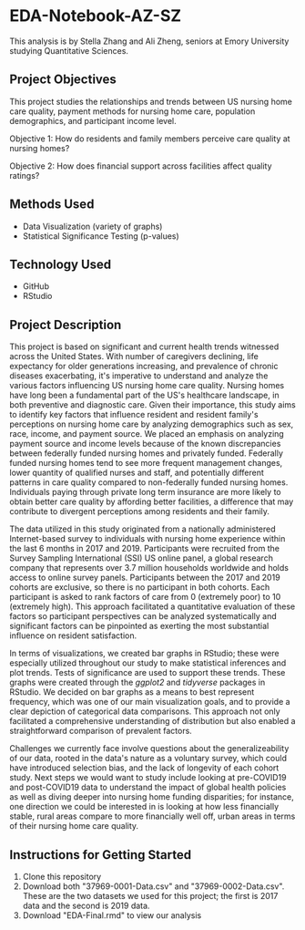 # EDA-Notebook-AZ-SZ

This analysis is by Stella Zhang and Ali Zheng, seniors at Emory University studying Quantitative Sciences. 

## Project Objectives

This project studies the relationships and trends between US nursing home care quality, payment methods for nursing home care, population demographics, and participant income level. 

Objective 1: 
How do residents and family members perceive care quality at nursing homes?

Objective 2: 
How does financial support across facilities affect quality ratings?


## Methods Used
- Data Visualization (variety of graphs)
- Statistical Significance Testing (p-values)

## Technology Used
- GitHub
- RStudio

## Project Description
This project is based on significant and current health trends witnessed across the United States. With number of caregivers declining, life expectancy for older generations increasing, and prevalence of chronic diseases exacerbating, it's imperative to understand and analyze the various factors influencing US nursing home care quality. Nursing homes have long been a fundamental part of the US's healthcare landscape, in both preventive and diagnostic care. Given their importance, this study aims to identify key factors that influence resident and resident family's perceptions on nursing home care by analyzing demographics such as sex, race, income, and payment source. We placed an emphasis on analyzing payment source and income levels because of the known discrepancies between federally funded nursing homes and privately funded. Federally funded nursing homes tend to see more frequent management changes, lower quantity of qualified nurses and staff, and potentially different patterns in care quality compared to non-federally funded nursing homes. Individuals paying through private long term insurance are more likely to obtain better care quality by affording better facilities, a difference that may contribute to divergent perceptions among residents and their family. 

The data utilized in this study originated from a nationally administered Internet-based survey to individuals with nursing home experience within the last 6 months in 2017 and 2019. Participants were recruited from the Survey Sampling International (SSI) US online panel, a global research company that represents over 3.7 million households worldwide and holds access to online survey panels. Participants between the 2017 and 2019 cohorts are exclusive, so there is no participant in both cohorts. Each participant is asked to rank factors of care from 0 (extremely poor) to 10 (extremely high). This approach facilitated a quantitative evaluation of these factors so participant perspectives can be analyzed systematically and significant factors can be pinpointed as exerting the most substantial influence on resident satisfaction. 

In terms of visualizations, we created bar graphs in RStudio; these were especially utilized throughout our study to make statistical inferences and plot trends. Tests of significance are used to support these trends. These graphs were created through the _ggplot2_ and _tidyverse_ packages in RStudio. We decided on bar graphs as a means to best represent frequency, which was one of our main visualization goals, and to provide a clear depiction of categorical data comparisons. This approach not only facilitated a comprehensive understanding of distribution but also enabled a straightforward comparison of prevalent factors. 

Challenges we currently face involve questions about the generalizeability of our data, rooted in the data's nature as a voluntary survey, which could have introduced selection bias, and the lack of longevity of each cohort study. Next steps we would want to study include looking at pre-COVID19 and post-COVID19 data to understand the impact of global health policies as well as diving deeper into nursing home funding disparities; for instance, one direction we could be interested in is looking at how less financially stable, rural areas compare to more financially well off, urban areas in terms of their nursing home care quality. 

## Instructions for Getting Started
1. Clone this repository
2. Download both "37969-0001-Data.csv" and "37969-0002-Data.csv". These are the two datasets we used for this project; the first is 2017 data and the second is 2019 data. 
3. Download "EDA-Final.rmd" to view our analysis

